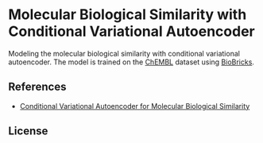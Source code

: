 # Molecular Biological Similarity with Conditional Variational Autoencoder

Modeling the molecular biological similarity with conditional variational autoencoder. The model is trained on the [ChEMBL](https://www.ebi.ac.uk/chembl/) dataset using [BioBricks](https://biobricks.ai). 

## References

* [Conditional Variational Autoencoder for Molecular Biological Similarity](https://arxiv.org/abs/XXX.XXXXX)

## License


